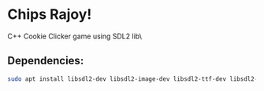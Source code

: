 # Chips Rajoy!
C++ Cookie Clicker game using SDL2 lib\

## Dependencies:
  ~~~bash
  sudo apt install libsdl2-dev libsdl2-image-dev libsdl2-ttf-dev libsdl2-mixer-dev
  ~~~

